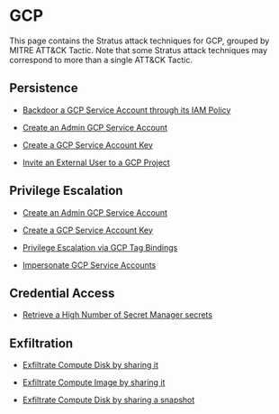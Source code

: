# GCP

This page contains the Stratus attack techniques for GCP, grouped by MITRE ATT&CK Tactic.
Note that some Stratus attack techniques may correspond to more than a single ATT&CK Tactic.


## Persistence
  
  - [Backdoor a GCP Service Account through its IAM Policy](./gcp.persistence.backdoor-service-account-policy.md)
  
  - [Create an Admin GCP Service Account](./gcp.persistence.create-admin-service-account.md)
  
  - [Create a GCP Service Account Key](./gcp.persistence.create-service-account-key.md)
  
  - [Invite an External User to a GCP Project](./gcp.persistence.invite-external-user.md)
  

## Privilege Escalation
  
  - [Create an Admin GCP Service Account](./gcp.persistence.create-admin-service-account.md)
  
  - [Create a GCP Service Account Key](./gcp.persistence.create-service-account-key.md)
  
  - [Privilege Escalation via GCP Tag Bindings](./gcp.privilege-escalation.tag-based-privilege-escalation.md)
  
  - [Impersonate GCP Service Accounts](./gcp.privilege-escalation.impersonate-service-accounts.md)
  

## Credential Access
  
  - [Retrieve a High Number of Secret Manager secrets](./gcp.credential-access.secretmanager-retrieve-secrets.md)
  

## Exfiltration
  
  - [Exfiltrate Compute Disk by sharing it](./gcp.exfiltration.share-compute-disk.md)
  
  - [Exfiltrate Compute Image by sharing it](./gcp.exfiltration.share-compute-image.md)
  
  - [Exfiltrate Compute Disk by sharing a snapshot](./gcp.exfiltration.share-compute-snapshot.md)
  
